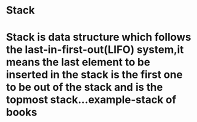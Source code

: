 # Stack
# Stack is data structure which follows the last-in-first-out(LIFO) system,it means the last element to be inserted in the stack is the first one to be out of the stack and is the topmost stack...example-stack of books  
